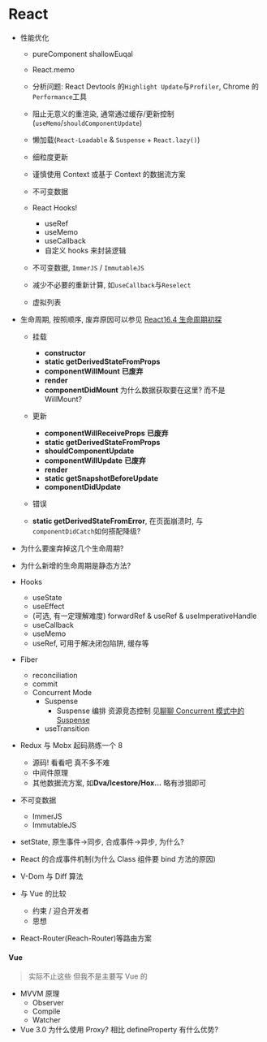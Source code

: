 # React

- 性能优化

  - pureComponent shallowEuqal
  - React.memo
  - 分析问题: React Devtools 的`Highlight Update`与`Profiler`, Chrome 的`Performance`工具

  - 阻止无意义的重渲染, 通常通过缓存/更新控制(`useMemo`/`shouldComponentUpdate`)
  - 懒加载(`React-Loadable` & `Suspense` + `React.lazy()`)
  - 细粒度更新
  - 谨慎使用 Context 或基于 Context 的数据流方案
  - 不可变数据
  - React Hooks!
    - useRef
    - useMemo
    - useCallback
    - 自定义 hooks 来封装逻辑
  - 不可变数据, `ImmerJS` / `ImmutableJS`
  - 减少不必要的重新计算, 如`useCallback`与`Reselect`
  - 虚拟列表

- 生命周期, 按照顺序, 废弃原因可以参见 [React16.4 生命周期初探](https://linbudu.top/posts/2020/06/29/react-life-cycle.html)

  - 挂载
    - **constructor**
    - **static getDerivedStateFromProps**
    - **componentWillMount** **已废弃**
    - **render**
    - **componentDidMount** 为什么数据获取要在这里? 而不是 WillMount?
  - 更新
    - **componentWillReceiveProps** **已废弃**
    - **static getDerivedStateFromProps**
    - **shouldComponentUpdate**
    - **componentWillUpdate** **已废弃**
    - **render**
    - **static getSnapshotBeforeUpdate**
    - **componentDidUpdate**
  - 错误

  - **static getDerivedStateFromError**, 在页面崩溃时, 与`componentDidCatch`如何搭配降级?

- 为什么要废弃掉这几个生命周期?

- 为什么新增的生命周期是静态方法?

- Hooks

  - useState
  - useEffect
  - (可选, 有一定理解难度) forwardRef & useRef & useImperativeHandle
  - useCallback
  - useMemo
  - useRef, 可用于解决闭包陷阱, 缓存等

- Fiber

  - reconciliation
  - commit
  - Concurrent Mode
    - Suspense
      - Suspense 编排 资源竞态控制 见[聊聊 Concurrent 模式中的 Suspense](https://linbudu.top/posts/2020/07/06/concurrent-suspense.html)
    - useTransition

- Redux 与 Mobx 起码熟练一个 8

  - 源码! 看看吧 真不多不难
  - 中间件原理
  - 其他数据流方案, 如**Dva/Icestore/Hox...** 略有涉猎即可

- 不可变数据

  - ImmerJS
  - ImmutableJS

- setState, 原生事件->同步, 合成事件->异步, 为什么?

- React 的合成事件机制(为什么 Class 组件要 bind 方法的原因)

- V-Dom 与 Diff 算法

- 与 Vue 的比较

  - 约束 / 迎合开发者
  - 思想

- React-Router(Reach-Router)等路由方案

#### Vue

> 实际不止这些 但我不是主要写 Vue 的

- MVVM 原理
  - Observer
  - Compile
  - Watcher
- Vue 3.0 为什么使用 Proxy? 相比 defineProperty 有什么优势?
